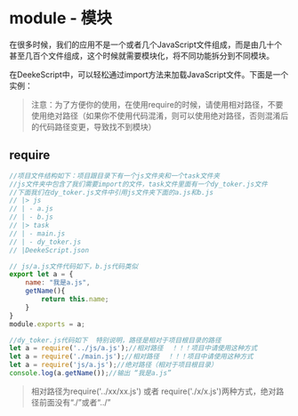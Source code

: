# module - 模块

在很多时候，我们的应用不是一个或者几个JavaScript文件组成，而是由几十个甚至几百个文件组成，这个时候就需要模块化，将不同功能拆分到不同模块。

在DeekeScript中，可以轻松通过import方法来加载JavaScript文件。下面是一个实例：

> 注意：为了方便你的使用，在使用require的时候，请使用相对路径，不要使用绝对路径（如果你不使用代码混淆，则可以使用绝对路径，否则混淆后的代码路径变更，导致找不到模块）

## require

```javascript
//项目文件结构如下：项目跟目录下有一个js文件夹和一个task文件夹
//js文件夹中包含了我们需要import的文件，task文件里面有一个dy_toker.js文件
//下面我们在dy_toker.js文件中引用js文件夹下面的a.js和b.js
// |> js
// | - a.js
// | - b.js
// |> task
// | - main.js
// | - dy_toker.js
// |DeekeScript.json

// js/a.js文件代码如下，b.js代码类似
export let a = {
    name: "我是a.js",
    getName(){
        return this.name;
    }
}
module.exports = a;

//dy_toker.js代码如下  特别说明，路径是相对于项目根目录的路径
let a = require('../js/a.js');//相对路径  ！！！项目中请使用这种方式
let a = require('./main.js');//相对路径  ！！！项目中请使用这种方式
let a = require('js/a.js');//绝对路径（相对于项目根目录）
console.log(a.getName());//输出 “我是a.js”
```

> 相对路径为require('../xx/xx.js') 或者 require('./x/x.js')两种方式，绝对路径前面没有“./”或者“../”
> 